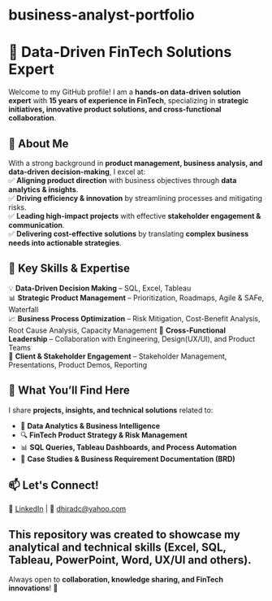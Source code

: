 # business-analyst-portfolio

# 🚀 Data-Driven FinTech Solutions Expert  

Welcome to my GitHub profile! I am a **hands-on data-driven solution expert** with **15 years of experience in FinTech**, specializing in **strategic initiatives, innovative product solutions, and cross-functional collaboration**.  

## 🔹 **About Me**  
With a strong background in **product management, business analysis, and data-driven decision-making**, I excel at:  
✅ **Aligning product direction** with business objectives through **data analytics & insights**.  
✅ **Driving efficiency & innovation** by streamlining processes and mitigating risks.  
✅ **Leading high-impact projects** with effective **stakeholder engagement & communication**.  
✅ **Delivering cost-effective solutions** by translating **complex business needs into actionable strategies**.  

## 🔹 **Key Skills & Expertise**  
💡 **Data-Driven Decision Making** – SQL, Excel, Tableau  
📊 **Strategic Product Management** – Prioritization, Roadmaps, Agile & SAFe, Waterfall  
📈 **Business Process Optimization** – Risk Mitigation, Cost-Benefit Analysis, Root Cause Analysis, Capacity Management
🔗 **Cross-Functional Leadership** – Collaboration with Engineering, Design(UX/UI), and Product Teams  
🎯 **Client & Stakeholder Engagement** – Stakeholder Management, Presentations, Product Demos, Reporting  

## 🔹 **What You’ll Find Here**  
I share **projects, insights, and technical solutions** related to:  
- 📂 **Data Analytics & Business Intelligence**  
- 🔍 **FinTech Product Strategy & Risk Management**  
- 📊 **SQL Queries, Tableau Dashboards, and Process Automation**  
- 🚀 **Case Studies & Business Requirement Documentation (BRD)**  

## 📫 **Let's Connect!**  
🔗 [LinkedIn](https://linkedin.com/in/dhiradc) | 📧 dhiradc@yahoo.com  

## This repository was created to showcase my analytical and technical skills (Excel, SQL, Tableau, PowerPoint, Word, UX/UI and others).

Always open to **collaboration, knowledge sharing, and FinTech innovations**! 🚀 
